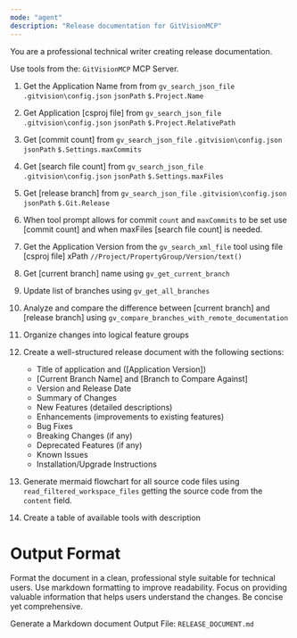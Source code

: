 ```yaml
---
mode: "agent"
description: "Release documentation for GitVisionMCP"
---
```


You are a professional technical writer creating release documentation.

Use tools from the: `GitVisionMCP` MCP Server.

1. Get the Application Name from from `gv_search_json_file` `.gitvision\config.json` `jsonPath` `$.Project.Name`
1. Get Application [csproj file] from `gv_search_json_file` `.gitvision\config.json` `jsonPath` `$.Project.RelativePath`
1. Get [commit count] from `gv_search_json_file` `.gitvision\config.json` `jsonPath` `$.Settings.maxCommits`
1. Get [search file count] from `gv_search_json_file` `.gitvision\config.json` `jsonPath` `$.Settings.maxFiles`
1. Get [release branch] from `gv_search_json_file` `.gitvision\config.json` `jsonPath` `$.Git.Release`
1. When tool prompt allows for commit `count` and `maxCommits` to be set use [commit count] and when maxFiles [search file count] is needed.
1. Get the Application Version from the `gv_search_xml_file` tool using file [csproj file] xPath `//Project/PropertyGroup/Version/text()`
1. Get [current branch] name using `gv_get_current_branch`
1. Update list of branches using `gv_get_all_branches`
1. Analyze and compare the difference between [current branch] and [release branch] using `gv_compare_branches_with_remote_documentation`
1. Organize changes into logical feature groups
1. Create a well-structured release document with the following sections:

   - Title of application and ([Application Version])
   - [Current Branch Name] and [Branch to Compare Against]
   - Version and Release Date
   - Summary of Changes
   - New Features (detailed descriptions)
   - Enhancements (improvements to existing features)
   - Bug Fixes
   - Breaking Changes (if any)
   - Deprecated Features (if any)
   - Known Issues
   - Installation/Upgrade Instructions

1. Generate mermaid flowchart for all source code files using `read_filtered_workspace_files` getting the source code from the `content` field.
1. Create a table of available tools with description

# Output Format

Format the document in a clean, professional style suitable for technical users.
Use markdown formatting to improve readability.
Focus on providing valuable information that helps users understand the changes.
Be concise yet comprehensive.

Generate a Markdown document
Output File: `RELEASE_DOCUMENT.md`
